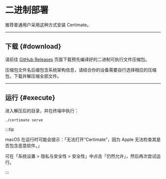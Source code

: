 ﻿# 二进制部署

推荐普通用户采用这种方式安装 Certimate。

---

## 下载 {#download}

请前往 [GitHub Releases](https://github.com/usual2970/certimate/releases) 页面下载预先编译好的二进制可执行文件压缩包。

压缩包文件名后缀包含系统架构信息，请结合你的设备需要自行选择相应的压缩包，下载并解压缩全部文件。

---

## 运行 {#execute}

进入解压后的目录，并在终端中执行：

```bash
./certimate serve
```

:::tip

macOS 在运行时可能会提示：「无法打开“Certimate”，因为 Apple 无法检查其是否包含恶意软件。」

可在「系统设置 > 隐私与安全性 > 安全性」中点击「仍然允许」，然后再次尝试运行。

:::
